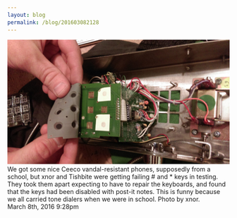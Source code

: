 ```yaml
---
layout: blog
permalink: /blog/201603082128
---
```


<img src="/blog/images/140728737859.jpg"/>
<div class="caption">We got some nice Ceeco vandal-resistant phones, supposedly from a school, but xnor and Tishbite were getting failing # and * keys in testing. They took them apart expecting to have to repair the keyboards, and found that the keys had been disabled with post-it notes. This is funny because we all carried tone dialers when we were in school. Photo by xnor.

 </div>

<div id="footer">
<span id="timestamp"> March 8th, 2016 9:28pm </span>
</div>
